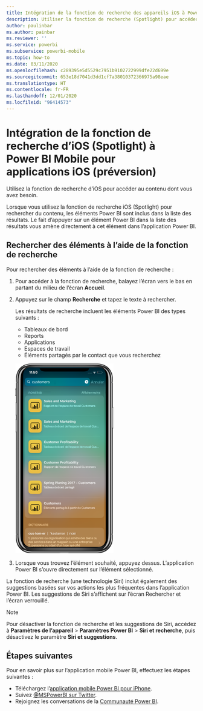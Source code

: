 ```yaml
---
title: Intégration de la fonction de recherche des appareils iOS à Power BI
description: Utiliser la fonction de recherche (Spotlight) pour accéder au contenu dont vous avez besoin
author: paulinbar
ms.author: painbar
ms.reviewer: ''
ms.service: powerbi
ms.subservice: powerbi-mobile
ms.topic: how-to
ms.date: 03/11/2020
ms.openlocfilehash: c289395e5d5529c7951b9102722999dfe22d699e
ms.sourcegitcommit: 653e18d7041d3dd1cf7a38010372366975a98eae
ms.translationtype: HT
ms.contentlocale: fr-FR
ms.lasthandoff: 12/01/2020
ms.locfileid: "96414573"
---
```

# <a name="ios-device-search-spotlight-integration-with-power-bi-mobile-ios-app-preview"></a>Intégration de la fonction de recherche d’iOS (Spotlight) à Power BI Mobile pour applications iOS (préversion)
Utilisez la fonction de recherche d’iOS pour accéder au contenu dont vous avez besoin.

Lorsque vous utilisez la fonction de recherche iOS (Spotlight) pour rechercher du contenu, les éléments Power BI sont inclus dans la liste des résultats. Le fait d’appuyer sur un élément Power BI dans la liste des résultats vous amène directement à cet élément dans l’application Power BI.

## <a name="find-items-using-device-search"></a>Rechercher des éléments à l’aide de la fonction de recherche

Pour rechercher des éléments à l’aide de la fonction de recherche :

1. Pour accéder à la fonction de recherche, balayez l’écran vers le bas en partant du milieu de l’écran **Accueil**.

2. Appuyez sur le champ **Recherche** et tapez le texte à rechercher.
 
   Les résultats de recherche incluent les éléments Power BI des types suivants :

    * Tableaux de bord
    * Reports
    * Applications
    * Espaces de travail
    * Éléments partagés par le contact que vous recherchez

    ![Capture d’écran montrant les résultats de recherche Power BI dans la recherche iOS](./media/mobile-apps-ios-siri-search/power-bi-spotlight-search.png)

 3. Lorsque vous trouvez l’élément souhaité, appuyez dessus. L’application Power BI s’ouvre directement sur l’élément sélectionné. 

La fonction de recherche (une technologie Siri) inclut également des suggestions basées sur vos actions les plus fréquentes dans l’application Power BI. Les suggestions de Siri s’affichent sur l’écran Rechercher et l’écran verrouillé.

>[!NOTE]
>
>Pour désactiver la fonction de recherche et les suggestions de Siri, accédez à **Paramètres de l’appareil** > **Paramètres Power BI** > **Siri et recherche**, puis désactivez le paramètre **Siri et suggestions**.
>

## <a name="next-steps"></a>Étapes suivantes
Pour en savoir plus sur l’application mobile Power BI, effectuez les étapes suivantes : 

* Téléchargez l’[application mobile Power BI pour iPhone](https://go.microsoft.com/fwlink/?LinkId=522062).
* Suivez [@MSPowerBI sur Twitter](https://twitter.com/MSPowerBI).
* Rejoignez les conversations de la [Communauté Power BI](https://community.powerbi.com/).

